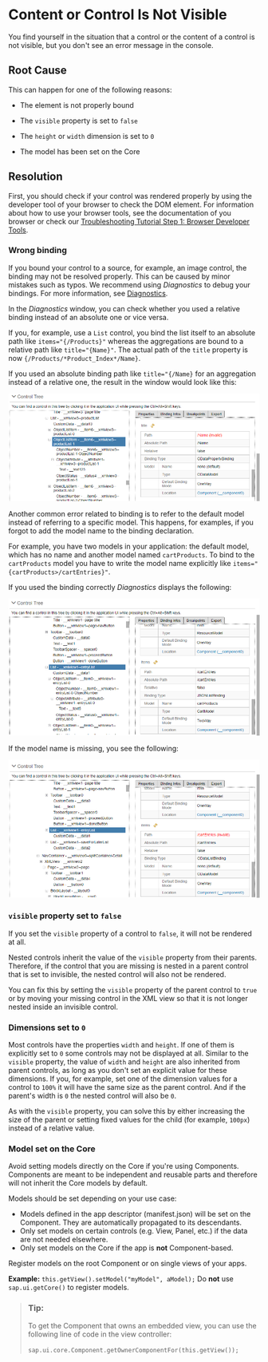 <!-- loio492d9d93effd4229a5a89cb20124553c -->

# Content or Control Is Not Visible

You find yourself in the situation that a control or the content of a control is not visible, but you don't see an error message in the console.



<a name="loio492d9d93effd4229a5a89cb20124553c__section_mng_k2v_tz"/>

## Root Cause

This can happen for one of the following reasons:

-   The element is not properly bound

-   The `visible` property is set to `false`

-   The `height` or `width` dimension is set to `0`

-   The model has been set on the Core




<a name="loio492d9d93effd4229a5a89cb20124553c__section_edr_n2v_tz"/>

## Resolution

First, you should check if your control was rendered properly by using the developer tool of your browser to check the DOM element. For information about how to use your browser tools, see the documentation of you browser or check our [Troubleshooting Tutorial Step 1: Browser Developer Tools](../03_Get-Started/step-1-browser-developer-tools-eadd60a.md).



### Wrong binding

If you bound your control to a source, for example, an image control, the binding may not be resolved properly. This can be caused by minor mistakes such as typos. We recommend using *Diagnostics* to debug your bindings. For more information, see [Diagnostics](diagnostics-6ec18e8.md#loio6ec18e80b0ce47f290bc2645b0cc86e6).

In the *Diagnostics* window, you can check whether you used a relative binding instead of an absolute one or vice versa.

If you, for example, use a `List` control, you bind the list itself to an absolute path like `items="{/Products}"` whereas the aggregations are bound to a relative path like `title="{Name}"`. The actual path of the `title` property is now `{/Products/*Product_Index*/Name}`.

If you used an absolute binding path like `title="{/Name}` for an aggregation instead of a relative one, the result in the window would look like this:

 ![](../03_Get-Started/images/FAK_Wrong_Binding_f0e02a0.png) 

Another common error related to binding is to refer to the default model instead of referring to a specific model. This happens, for examples, if you forgot to add the model name to the binding declaration.

For example, you have two models in your application: the default model, which has no name and another model named `cartProducts`. To bind to the `cartProducts` model you have to write the model name explicitly like `items="{cartProducts>/cartEntries}"`.

If you used the binding correctly *Diagnostics* displays the following:

 ![](../03_Get-Started/images/FAK_Correct_Model_Binding_ea9ef43.png) 

If the model name is missing, you see the following:

 ![](../03_Get-Started/images/FAK_Wrong_binding_2_6cd1eeb.png) 



### `visible` property set to `false`

If you set the `visible` property of a control to `false`, it will not be rendered at all.

Nested controls inherit the value of the `visible` property from their parents. Therefore, if the control that you are missing is nested in a parent control that is set to invisible, the nested control will also not be rendered.

You can fix this by setting the `visible` property of the parent control to `true` or by moving your missing control in the XML view so that it is not longer nested inside an invisible control.



### Dimensions set to `0`

Most controls have the properties `width` and `height`. If one of them is explicitly set to `0` some controls may not be displayed at all. Similar to the `visible` property, the value of `width` and `height` are also inherited from parent controls, as long as you don't set an explicit value for these dimensions. If you, for example, set one of the dimension values for a control to `100%` it will have the same size as the parent control. And if the parent's width is `0` the nested control will also be `0`.

As with the `visible` property, you can solve this by either increasing the size of the parent or setting fixed values for the child \(for example, `100px`\) instead of a relative value.



### Model set on the Core

Avoid setting models directly on the Core if you're using Components. Components are meant to be independent and reusable parts and therefore will not inherit the Core models by default.

Models should be set depending on your use case:

-   Models defined in the app descriptor \(manifest.json\) will be set on the Component. They are automatically propagated to its descendants.
-   Only set models on certain controls \(e.g. View, Panel, etc.\) if the data are not needed elsewhere.
-   Only set models on the Core if the app is **not** Component-based.

Register models on the root Component or on single views of your apps.

**Example:** `this.getView().setModel("myModel", aModel);` Do **not** use `sap.ui.getCore()` to register models.

> ### Tip:  
> To get the Component that owns an embedded view, you can use the following line of code in the view controller:
> 
> `sap.ui.core.Component.getOwnerComponentFor(this.getView());`

